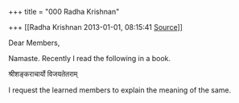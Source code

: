 +++
title = "000 Radha Krishnan"

+++
[[Radha Krishnan	2013-01-01, 08:15:41 [Source](https://groups.google.com/g/samskrita/c/p12OB8PM4Wc)]]



Dear Members,  
  
Namaste. Recently I read the following in a book.  
  
श्रीशङ्कराचार्यो विजयतेतराम्  
  
I request the learned members to explain the meaning of the same.  
  
  
  

